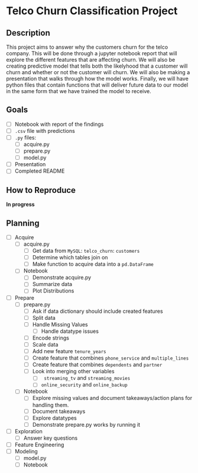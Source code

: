# Telco Churn Classification Project

## Description

This project aims to answer why the customers churn for the telco company. This will be done through a jupyter notebook report that will explore the different features that are affecting churn. We will also be creating predictive model that tells both the likelyhood that a customer will churn and whether or not the customer will churn. We will also be making a presentation that walks through how the model works. Finally, we will have python files that contain functions that will deliver future data to our model in the same form that we have trained the model to receive.

## Goals

- [ ] Notebook with report of the findings
- [ ] `.csv` file with predictions
- [ ] `.py` files:
    - [ ] acquire.py
    - [ ] prepare.py
    - [ ] model.py
- [ ] Presentation
- [ ] Completed README

## How to Reproduce

**In progress**

## Planning
- [ ] Acquire
    - [ ] acquire.py
        - [ ] Get data from `MySQL`: `telco_churn`: `customers`
        - [ ] Determine which tables join on
        - [ ] Make function to acquire data into a `pd.DataFrame`
    - [ ] Notebook
        - [ ] Demonstrate acquire.py
        - [ ] Summarize data
        - [ ] Plot Distributions
- [ ] Prepare
    - [ ] prepare.py
        - [ ] Ask if data dictionary should include created features
        - [ ] Split data
        - [ ] Handle Missing Values
            - [ ] Handle datatype issues
        - [ ] Encode strings
        - [ ] Scale data
        - [ ] Add new feature `tenure_years`
        - [ ] Create feature that combines `phone_service` and `multiple_lines`
        - [ ] Create feature that combines `dependents` and `partner`
        - [ ] Look into merging other variables
            - [ ] ` streaming_tv` and `streaming_movies`
            - [ ] `online_security` and `online_backup`
    - [ ] Notebook
        - [ ] Explore missing values and document takeaways/action plans for handling them.
        - [ ] Document takeaways
        - [ ] Explore datatypes
        - [ ] Demonstrate prepare.py works by running it
- [ ] Exploration
    - [ ] Answer key questions
- [ ] Feature Engineering
- [ ] Modeling
    - [ ] model.py
    - [ ] Notebook